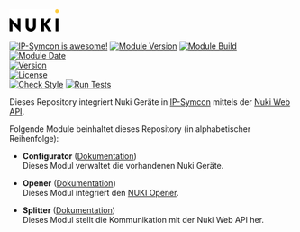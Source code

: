 [![Image](imgs/NUKI_Logo.png)](https://nuki.io/de/)

[![IP-Symcon is awesome!](https://img.shields.io/badge/IP--Symcon-5.5-blue.svg)](https://www.symcon.de)
[![Module Version](https://img.shields.io/badge/Module_Version-1.0-blue.svg)]()
[![Module Build](https://img.shields.io/badge/Module_Build-6-blue.svg)]()
[![Module Date](https://img.shields.io/badge/Module_Date-20211220-blue.svg)]()  
[![Version](https://img.shields.io/badge/Nuki_Web_API_Version-1.4.0-yellow.svg)]()  
[![License](https://img.shields.io/badge/License-CC%20BY--NC--SA%204.0-green.svg)](https://creativecommons.org/licenses/by-nc-sa/4.0/)  
[![Check Style](https://github.com/ubittner/SymconNukiWeb/workflows/Check%20Style/badge.svg)](https://github.com/ubittner/SymconNukiWeb/actions)
[![Run Tests](https://github.com/ubittner/SymconNukiWeb/workflows/Run%20Tests/badge.svg)](https://github.com/ubittner/SymconNukiWeb/actions)  

Dieses Repository integriert Nuki Geräte in [IP-Symcon](https://www.symcon.de) mittels der [Nuki Web API](https://developer.nuki.io/page/nuki-web-api-1-4/3).  

Folgende Module beinhaltet dieses Repository (in alphabetischer Reihenfolge):

- __Configurator__ ([Dokumentation](Configurator))  
  Dieses Modul verwaltet die vorhandenen Nuki Geräte.

- __Opener__ ([Dokumentation](Opener))  
  Dieses Modul integriert den [NUKI Opener](https://nuki.io/de/opener).

- __Splitter__ ([Dokumentation](Splitter))  
  Dieses Modul stellt die Kommunikation mit der Nuki Web API her.